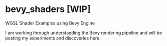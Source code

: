# bevy_shaders [WIP]
WGSL Shader Examples using Bevy Engine

I am working through understanding the Bevy rendering pipeline and will be posting my experiments and discoveries here.
